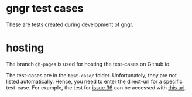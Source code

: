 # gngr test cases

These are tests created during development of [gngr](https://gngr.info).

# hosting

The branch `gh-pages` is used for hosting the test-cases on Github.io.

The test-cases are in the `test-case/` folder. Unfortunately, they are not listed automatically.
Hence, you need to enter the direct-url for a specific test-case. For example, the test for [issue 36](https://github.com/UprootLabs/gngr/issues/36) can be accessed with [this url](http://uprootalbs.github.io/gngrTestCases/test-case/i36/).
